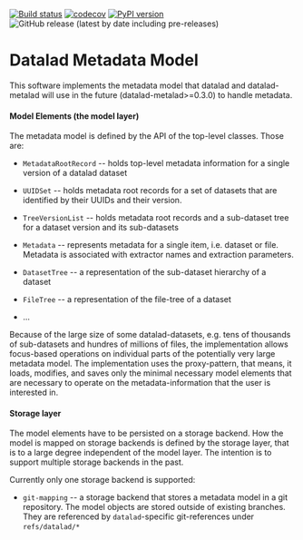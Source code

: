 [![Build status](https://ci.appveyor.com/api/projects/status/tjkich0nqkjuotxb?svg=true)](https://ci.appveyor.com/project/mih/metadata-model)
[![codecov](https://codecov.io/gh/datalad/metadata-model/branch/main/graph/badge.svg?token=YBU774L1A7)](https://codecov.io/gh/datalad/metadata-model)
[![PyPI version](https://badge.fury.io/py/datalad-metadata-model.svg)](https://badge.fury.io/py/datalad-metadata-model)
![GitHub release (latest by date including pre-releases)](https://img.shields.io/github/v/release/datalad/metadata-model?include_prereleases)

# Datalad Metadata Model

This software implements the metadata model that datalad and datalad-metalad will
use in the future (datalad-metalad>=0.3.0) to handle metadata.

#### Model Elements (the model layer)
The metadata model is defined by the API of the top-level
classes. Those are:

- `MetadataRootRecord` -- holds top-level metadata information for a single
version of a datalad dataset

- `UUIDSet` -- holds metadata root records for a set of datasets that are
 identified by their UUIDs and their version.

- `TreeVersionList` -- holds metadata root records and a sub-dataset tree for a
dataset version and its sub-datasets

- `Metadata` -- represents metadata for a single item, i.e. dataset or file.
Metadata is associated with extractor names and extraction parameters.

- `DatasetTree` -- a representation of the sub-dataset hierarchy of a dataset

- `FileTree` -- a representation of the file-tree of a dataset

- ... 

Because of the large size of some datalad-datasets, e.g. tens of thousands of
sub-datasets and hundres of millions of files, the implementation allows
focus-based operations on individual parts of the potentially very large 
metadata model. The implementation uses the proxy-pattern, that means, it
 loads, modifies, and saves only the minimal necessary model elements that are
 necessary to operate on the metadata-information that
 the user is interested in.

#### Storage layer

The model elements have to be persisted on a storage backend.
 How the model is mapped on storage backends is defined by the
storage layer, that is to a large degree independent of the model layer. 
The intention is to support multiple storage backends in the past.

Currently only one storage backend is supported:

- `git-mapping` -- a storage backend that stores a metadata model in a
git repository. The model objects are stored outside of existing branches.
They are referenced by `datalad`-specific git-references under `refs/datalad/*`
